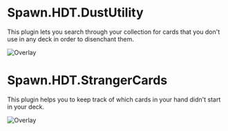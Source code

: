 # Spawn.HDT.DustUtility
This plugin lets you search through your collection for cards that you don't use in any deck in order to disenchant them.

![Overlay](https://i.imgur.com/X91JVMa.png)

# Spawn.HDT.StrangerCards
This plugin helps you to keep track of which cards in your hand didn't start in your deck.

![Overlay](https://i.imgur.com/MXdwt24.png)
